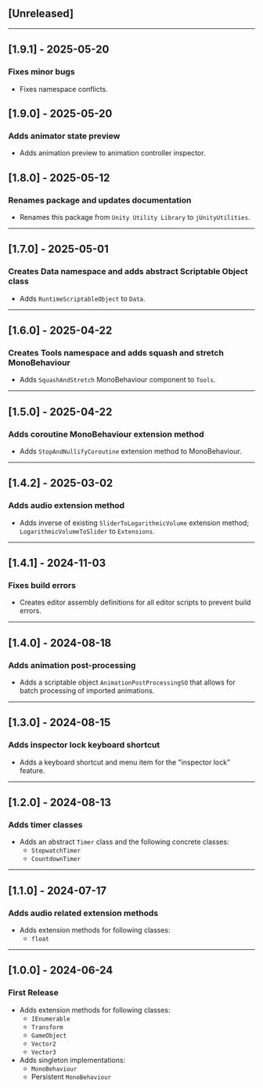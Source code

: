 ## [Unreleased]

---

## [1.9.1] - 2025-05-20
### Fixes minor bugs
- Fixes namespace conflicts.

## [1.9.0] - 2025-05-20
### Adds animator state preview
- Adds animation preview to animation controller inspector.

## [1.8.0] - 2025-05-12
### Renames package and updates documentation
- Renames this package from `Unity Utility Library` to `jUnityUtilities`.

---

## [1.7.0] - 2025-05-01
### Creates Data namespace and adds abstract Scriptable Object class
- Adds `RuntimeScriptableObject` to `Data`.

---

## [1.6.0] - 2025-04-22
### Creates Tools namespace and adds squash and stretch MonoBehaviour
- Adds `SquashAndStretch` MonoBehaviour component to `Tools`.

---

## [1.5.0] - 2025-04-22
### Adds coroutine MonoBehaviour extension method
- Adds `StopAndNullifyCoroutine` extension method to MonoBehaviour.

---

## [1.4.2] - 2025-03-02
### Adds audio extension method
- Adds inverse of existing `SliderToLogarithmicVolume` extension method; `LogarithmicVolumeToSlider` to `Extensions`.

---

## [1.4.1] - 2024-11-03
### Fixes build errors
- Creates editor assembly definitions for all editor scripts to prevent build errors.

---

## [1.4.0] - 2024-08-18
### Adds animation post-processing
- Adds a scriptable object `AnimationPostProcessingSO` that allows for batch processing of imported animations.

---

## [1.3.0] - 2024-08-15
### Adds inspector lock keyboard shortcut
- Adds a keyboard shortcut and menu item for the "inspector lock" feature.

---

## [1.2.0] - 2024-08-13
### Adds timer classes
- Adds an abstract `Timer` class and the following concrete classes:
  - `StopwatchTimer`
  - `CountdownTimer`

---

## [1.1.0] - 2024-07-17
### Adds audio related extension methods
- Adds extension methods for following classes:
  - `float`

---

## [1.0.0] - 2024-06-24
### First Release
- Adds extension methods for following classes:
  - `IEnumerable`
  - `Transform`
  - `GameObject`
  - `Vector2`
  - `Vector3`
- Adds singleton implementations:
  - `MonoBehaviour`
  - Persistent `MonoBehaviour`
